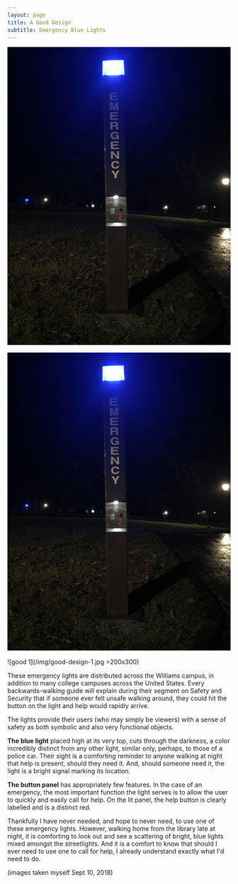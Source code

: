 ```yaml
---
layout: page
title: A Good Design
subtitle: Emergency Blue Lights
---
```

![good 0](/img/good-design-0.jpg)

<img src="img/good-design-0.jpg" />

![good 1](/img/good-design-1.jpg =200x300)

These emergency lights are distributed across the Williams campus, in addition to many college campuses across the United States. Every backwards-walking guide will explain during their segment on Safety and Security that if someone ever felt unsafe walking around, they could hit the button on the light and help would rapidly arrive.

The lights provide their users (who may simply be viewers) with a sense of safety as both symbolic and also very functional objects.

**The blue light** placed high at its very top, cuts through the darkness, a color incredibly distinct from any other light, similar only, perhaps, to those of a police car. Their sight is a comforting reminder to anyone walking at night that help is present, should they need it. And, should someone need it, the light is a bright signal marking its location.

**The button panel** has appropriately few features. In the case of an emergency, the most important function the light serves is to allow the user to quickly and easily call for help. On the lit panel, the help button is clearly labelled and is a distinct red.

Thankfully I have never needed, and hope to never need, to use one of these emergency lights. However, walking home from the library late at night, it is comforting to look out and see a scattering of bright, blue lights mixed amongst the streetlights. And it is a comfort to know that should I ever need to use one to call for help, I already understand exactly what I'd need to do.


(images taken myself Sept 10, 2018)

